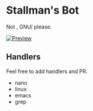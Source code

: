 # Stallman's Bot
Not <thing>, GNU/<thing> please. 

[![Preview](https://i.imgyukle.com/2019/05/26/kTy4Kc.png)](https://clips.twitch.tv/CovertColdbloodedReubenCoolCat)
## Handlers
Feel free to add handlers and PR.

- nano
- linux
- emacs
- grep
